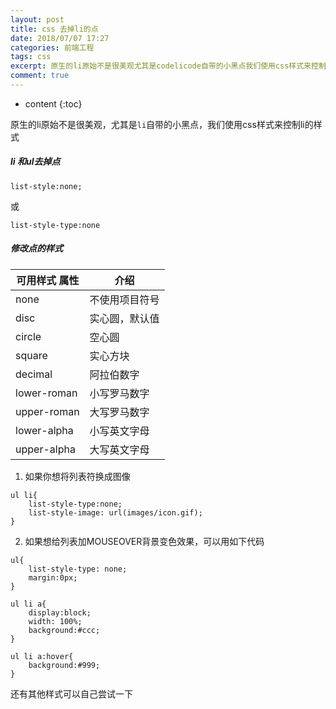 ```yaml
---
layout: post
title: css 去掉li的点
date: 2018/07/07 17:27
categories: 前端工程
tags: css
excerpt: 原生的li原始不是很美观尤其是codelicode自带的小黑点我们使用css样式来控制li的样式h5li和ul去掉点h5precodeclasslanguagecssliststylenonecodepre或precodeclasslanguagecssliststyletypenonecodepreh5修改点的样式h5可用样式tabletheadtrth属性thth介绍thtrtheadtbod
comment: true
---
```


* content
{:toc}

原生的li原始不是很美观，尤其是`li`自带的小黑点，我们使用css样式来控制li的样式

##### li 和ul去掉点

    
    
    list-style:none;
    

或

    
    
    list-style-type:none
    

##### 修改点的样式

可用样式  属性 | 介绍  
---|---  
none | 不使用项目符号  
disc | 实心圆，默认值  
circle | 空心圆  
square | 实心方块  
decimal | 阿拉伯数字  
lower-roman | 小写罗马数字  
upper-roman | 大写罗马数字  
lower-alpha | 小写英文字母  
upper-alpha | 大写英文字母  
  
  1. 如果你想将列表符换成图像

    
    
    ul li{
        list-style-type:none;
        list-style-image: url(images/icon.gif);
    }
    

  2. 如果想给列表加MOUSEOVER背景变色效果，可以用如下代码

    
    
    ul{ 
        list-style-type: none; 
        margin:0px; 
    }
    
    ul li a{ 
        display:block; 
        width: 100%;
        background:#ccc;
    }
    
    ul li a:hover{ 
        background:#999;
    }
    

还有其他样式可以自己尝试一下


    